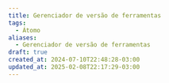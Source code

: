 ```yaml
---
title: Gerenciador de versão de ferramentas
tags:
  - Átomo
aliases:
  - Gerenciador de versão de ferramentas
draft: true
created_at: 2024-07-10T22:48:28-03:00
updated_at: 2025-02-08T22:17:29-03:00
---
```

